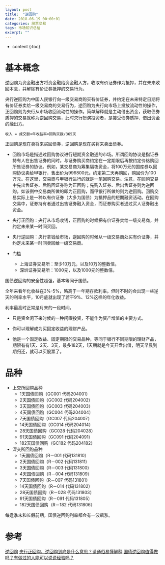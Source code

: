```yaml
---
layout: post
title:  "逆回购"
date: 2018-06-19 00:00:01
categories: 股票交易
tags: 市场知识总结
excerpt: ""
---
```


* content
{:toc}

# 基本概念
逆回购为资金融出方将资金融给资金融入方，收取有价证券作为抵押，并在未来收回本息，并解除有价证券抵押的交易行为。

央行逆回购为中国人民银行向一级交易商购买有价证券，并约定在未来特定日期将有价证券卖给一级交易商的交易行为，逆回购为央行向市场上投放流动性的操作，正回购则为央行从市场收回流动性的操作。简单解释就是主动借出资金，获取债券质押的交易就称为逆回购交易，此时央行扮演投资者，是接受债券质押、借出资金的融出方。

```
收入 = 成交额×年收益率×回购天数/365天
```

正回购是现在卖将来买回债券，逆回购是现在买将来卖出债券。


* 回购市场是指通过回购协议进行短期资金融通的市场。所谓回购协议是指证券持有人在出售证券的同时，与证券购买商约定在一定期限后再按约定价格购回所售证券的协议。例如，某交易商为筹集隔夜资金，将100万元的国库券以回购协议卖给甲银行，售出价为999800元，约定第二天再购回，购回价为100万元。在这里，交易商与甲银行进行的就是一笔回购交易。注意，在回购交易中先出售证券、后购回证券称为正回购；先购入证券、后出售证券则为逆回购。如该例中交易商所做的即为正回购，而甲银行所做的则为逆回购。回购交易实际上是一种以有价证券（大多为国债）为抵押品的短期融资活动。在回购交易中，证券持有者通过出售证券融入资金，而证券购买者通过买人证券融出资金。

* 央行正回购：央行从市场收钱，正回购的时候把有价证券卖给一级交易商，并约定未来某一时间买回。
* 央行逆回购：央行拿钱给市场，逆回购的时候从一级交易商处买有价证券，并约定未来某一时间卖回给一级交易商。

* 门槛
  + 上海证券交易所：至少10万元，以及10万的整数倍。
  + 深圳证券交易所：1000元，以及1000元的整数倍。

国债逆回购的安全性超强，基本等同于国债。

全年来看年化收益在3%-5%，略高于一年期存款利率。但时不时的会出现一些逆天的利率水平，10月底就出现了若干9%、12%这样的年化收益。

利率最高时正常是月末的一段时间。

* 只是资金闲下来时候的一种闲暇投资，不能作为资产增值的主要方式。

* 你可以理解成为买固定收益的理财产品。

* 他是一个固定收益、固定期限的交易品种，等同于银行不同期限的理财产品，期限有有1天、2天、3天，最多182天，1天期就是今天开盘出借，明天早晨到期归还，就可以买股票了。


# 品种
* 上交所回购品种
  + 1天国债回购（GC001 代码204001）
  + 2天国债回购（GC002 代码204002）
  + 3天国债回购（GC003 代码204003）
  + 4天国债回购（GC004 代码204004）
  + 7天国债回购（GC007 代码204007）
  + 14天国债回购（GC014 代码204014）
  + 28天国债回购（GC028 代码204028）
  + 91天国债回购（GC091 代码204091）
  + 182天国债回购（GC182 代码204182）
* 深交所回购品种
  + 1天国债回购（R－001 代码131810）
  + 2天国债回购（R－002 代码131811）
  + 3天国债回购（R－003 代码131800）
  + 4天国债回购（R－004 代码131809）
  + 7天国债回购（R－007 代码131801）
  + 14天国债回购（R－014 代码131802）
  + 28天国债回购（R－028 代码131803）
  + 91天国债回购（R－091 代码131805）
  + 182天国债回购（R－182 代码131806）


每逢季末和长假前期，国债逆回购利率都会有一波飙涨。





# 参考
[逆回购](https://baike.baidu.com/item/%E9%80%86%E5%9B%9E%E8%B4%AD/2612290?fr=aladdin)
[央行正回购，逆回购到底是什么意思？请通俗易懂解释](https://www.zhihu.com/question/21863645)
[国债逆回购值得做吗？有做过的人能可以说说经验吗？](https://www.zhihu.com/question/21861939)



